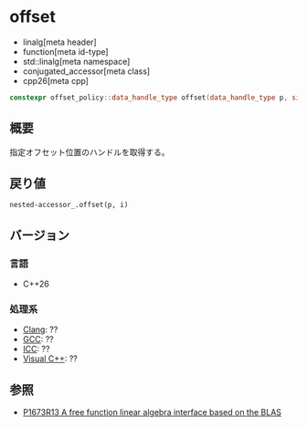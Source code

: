 # offset
* linalg[meta header]
* function[meta id-type]
* std::linalg[meta namespace]
* conjugated_accessor[meta class]
* cpp26[meta cpp]

```cpp
constexpr offset_policy::data_handle_type offset(data_handle_type p, size_t i) const;
```

## 概要
指定オフセット位置のハンドルを取得する。


## 戻り値
`nested-accessor_.offset(p, i)`


## バージョン
### 言語
- C++26

### 処理系
- [Clang](/implementation.md#clang): ??
- [GCC](/implementation.md#gcc): ??
- [ICC](/implementation.md#icc): ??
- [Visual C++](/implementation.md#visual_cpp): ??


## 参照
- [P1673R13 A free function linear algebra interface based on the BLAS](https://www.open-std.org/jtc1/sc22/wg21/docs/papers/2023/p1673r13.html)
